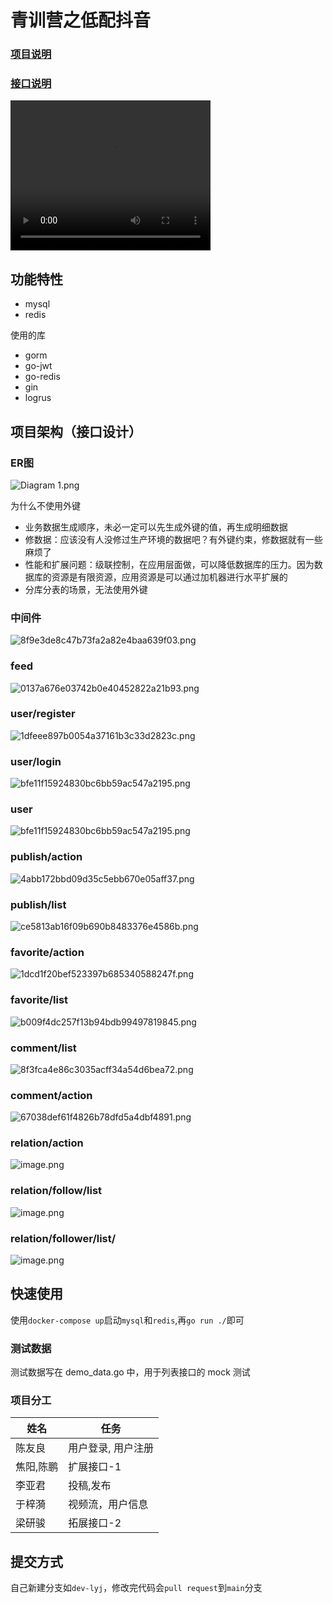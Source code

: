 # 青训营之低配抖音

### [项目说明](https://bytedance.feishu.cn/docx/doxcnbgkMy2J0Y3E6ihqrvtHXPg)  

### [接口说明](https://www.apifox.cn/apidoc/shared-8cc50618-0da6-4d5e-a398-76f3b8f766c5/api-18345145)

<video width="320" height="240" controls>
  <source src="./demo.mp4"  type="video/mp4">
</video>


## 功能特性
+ mysql
+ redis

使用的库
+ gorm
+ go-jwt
+ go-redis
+ gin
+ logrus

## 项目架构（接口设计）
### ER图  
![Diagram 1.png](https://wx1.sinaimg.cn/large/007WELPTly1h348w4eta4j30eo0d2tat.jpg)

为什么不使用外键
+ 业务数据生成顺序，未必一定可以先生成外键的值，再生成明细数据
+ 修数据：应该没有人没修过生产环境的数据吧？有外键约束，修数据就有一些麻烦了
+ 性能和扩展问题：级联控制，在应用层面做，可以降低数据库的压力。因为数据库的资源是有限资源，应用资源是可以通过加机器进行水平扩展的
+ 分库分表的场景，无法使用外键
### 中间件
![8f9e3de8c47b73fa2a82e4baa639f03.png](https://wx1.sinaimg.cn/large/007WELPTly1h34advzxelj31o40f4q6c.jpg)
### feed
![0137a676e03742b0e40452822a21b93.png](https://wx1.sinaimg.cn/large/007WELPTly1h348dvxwvbj30uw0qb40a.jpg)
### user/register
![1dfeee897b0054a37161b3c33d2823c.png](https://wx1.sinaimg.cn/large/007WELPTly1h34acnmkckj314o0ngtcn.jpg)
### user/login
![bfe11f15924830bc6bb59ac547a2195.png](https://wx1.sinaimg.cn/large/007WELPTly1h34ad2rifpj315s0f4tau.jpg)

### user
![bfe11f15924830bc6bb59ac547a2195.png](https://wx1.sinaimg.cn/large/007WELPTly1h34adm5d79j315s0f4tau.jpg)
### publish/action
![4abb172bbd09d35c5ebb670e05aff37.png](https://wx1.sinaimg.cn/large/007WELPTly1h35t0pf4wyj30jr080tb7.jpg)
### publish/list
![ce5813ab16f09b690b8483376e4586b.png](https://wx1.sinaimg.cn/large/007WELPTly1h35t1td75nj30hw07vgn0.jpg)
### favorite/action
![1dcd1f20bef523397b685340588247f.png](https://wx1.sinaimg.cn/large/007WELPTly1h370c1mh13j30v30j1q4z.jpg)
### favorite/list
![b009f4dc257f13b94bdb99497819845.png](https://wx1.sinaimg.cn/large/007WELPTly1h370cewtwqj30wd0ep0uk.jpg)
### comment/list
![8f3fca4e86c3035acff34a54d6bea72.png](https://wx1.sinaimg.cn/large/007WELPTly1h348dawg6jj311u0jxdhy.jpg)
### comment/action
![67038def61f4826b78dfd5a4dbf4891.png](https://wx1.sinaimg.cn/large/007WELPTly1h348dioax2j31cr0lyq64.jpg)


### relation/action
![image.png](https://wx1.sinaimg.cn/large/007WELPTly1h349f1fxqqj31200m8qav.jpg)
### relation/follow/list
![image.png](https://wx1.sinaimg.cn/large/007WELPTly1h349kqu3u2j30rs07q0te.jpg)
### relation/follower/list/
![image.png](https://wx1.sinaimg.cn/large/007WELPTly1h349kqu3u2j30rs07q0te.jpg)

## 快速使用
使用`docker-compose up`启动`mysql`和`redis`,再`go run ./`即可

### 测试数据

测试数据写在 demo_data.go 中，用于列表接口的 mock 测试

### 项目分工

| 姓名    | 任务        |
|-------|-----------|
| 陈友良   | 用户登录, 用户注册 |
| 焦阳,陈鹏 | 扩展接口-1    |
|李亚君|投稿,发布|
|于梓漪|视频流，用户信息|
|梁研骏|拓展接口-2|

## 提交方式 
自己新建分支如`dev-lyj`，修改完代码会`pull request`到`main`分支
